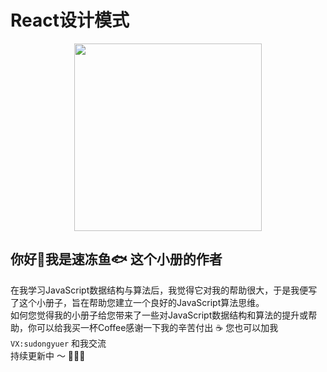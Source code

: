 # React设计模式
<p align="center">
<img src="https://tva1.sinaimg.cn/large/e6c9d24ely1h2q7hwq3mjj20lw0v2wgp.jpg" height="300">
</p>

## 你好👋我是速冻鱼🐟 这个小册的作者

在我学习JavaScript数据结构与算法后，我觉得它对我的帮助很大，于是我便写了这个小册子，旨在帮助您建立一个良好的JavaScript算法思维。
<br>
如何您觉得我的小册子给您带来了一些对JavaScript数据结构和算法的提升或帮助，你可以给我买一杯Coffee感谢一下我的辛苦付出 ☕️ 您也可以加我`VX:sudongyuer` 和我交流
<br>
持续更新中 ～ 🚀🚀🚀
